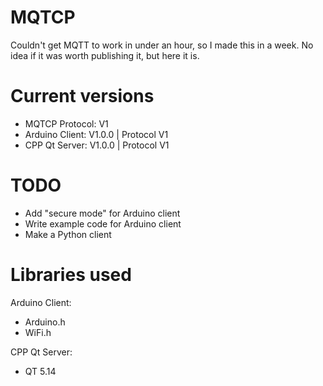 # MQTCP
Couldn't get MQTT to work in under an hour, so I made this in a week. No idea if it was worth publishing it, but here it is.

# Current versions
- MQTCP Protocol: V1
- Arduino Client: V1.0.0 | Protocol V1
- CPP Qt Server: V1.0.0 | Protocol V1

# TODO
- Add "secure mode" for Arduino client
- Write example code for Arduino client
- Make a Python client

# Libraries used

Arduino Client:
- Arduino.h
- WiFi.h
  
CPP Qt Server:
- QT 5.14
